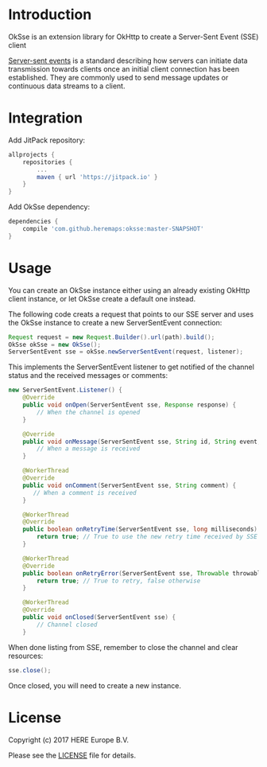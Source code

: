 # Introduction

OkSse is an extension library for OkHttp to create a Server-Sent Event (SSE) client

[Server-sent events](https://www.w3.org/TR/eventsource/) is a standard describing how servers can initiate data transmission towards clients once an initial client connection has been established. They are commonly used to send message updates or continuous data streams to a client.

# Integration

Add JitPack repository:

```groovy
allprojects {
    repositories {
        ...
        maven { url 'https://jitpack.io' }
    }
}
```
Add OkSse dependency:
```groovy
dependencies {
    compile 'com.github.heremaps:oksse:master-SNAPSHOT'
}
```

# Usage

You can create an OkSse instance either using an already existing OkHttp client instance, or let OkSse create a default one instead.

The following code creats a request that points to our SSE server and uses the OkSse instance to create a new ServerSentEvent connection:

```java
Request request = new Request.Builder().url(path).build();
OkSse okSse = new OkSse();
ServerSentEvent sse = okSse.newServerSentEvent(request, listener);
```

This implements the ServerSentEvent listener to get notified of the channel status and the received messages or comments:

```java
new ServerSentEvent.Listener() {
    @Override
    public void onOpen(ServerSentEvent sse, Response response) {
        // When the channel is opened
    }

    @Override
    public void onMessage(ServerSentEvent sse, String id, String event, String message) {
        // When a message is received
    }

    @WorkerThread
    @Override
    public void onComment(ServerSentEvent sse, String comment) {
       // When a comment is received
    }

    @WorkerThread
    @Override
    public boolean onRetryTime(ServerSentEvent sse, long milliseconds) {
        return true; // True to use the new retry time received by SSE
    }

    @WorkerThread
    @Override
    public boolean onRetryError(ServerSentEvent sse, Throwable throwable, Response response) {
        return true; // True to retry, false otherwise
    }

    @WorkerThread
    @Override
    public void onClosed(ServerSentEvent sse) {
        // Channel closed
    }
```

When done listing from SSE, remember to close the channel and clear resources:


```java
sse.close();
```

Once closed, you will need to create a new instance.

# License

Copyright (c) 2017 HERE Europe B.V.

Please see the [LICENSE](./LICENSE) file for details.
